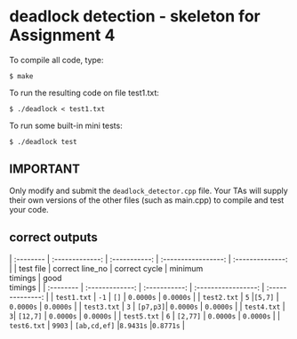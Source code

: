 # deadlock detection - skeleton for Assignment 4

To compile all code, type:
```
$ make
```

To run the resulting code on file test1.txt:
```
$ ./deadlock < test1.txt
```

To run some built-in mini tests:
```
$ ./deadlock test
```

## IMPORTANT

Only modify and submit the `deadlock_detector.cpp` file. Your TAs will
supply their own versions of the other files (such as main.cpp) to
compile and test your code.

## correct outputs

| :-------- | :-------------: | :-----------: | :-----------------: | :--------------: |
| test file | correct line_no | correct cycle | minimum<br> timings | good<br> timings |
| :-------- | :-------------: | :-----------: | :-----------------: | :--------------: |
| `test1.txt` | `-1` | `[]` | `0.0000s` | `0.0000s` |
| `test2.txt` | `5` |`[5,7]` | `0.0000s` | `0.0000s` |
| `test3.txt` | `3`  | `[p7,p3]`| `0.0000s` | `0.0000s` |
| `test4.txt` | `3`| `[12,7]` | `0.0000s` | `0.0000s` |
| `test5.txt` | `6` | `[2,77]` | `0.0000s` | `0.0000s` |
| `test6.txt` | `9903` | `[ab,cd,ef]` |`8.9431s` |`0.8771s` |


